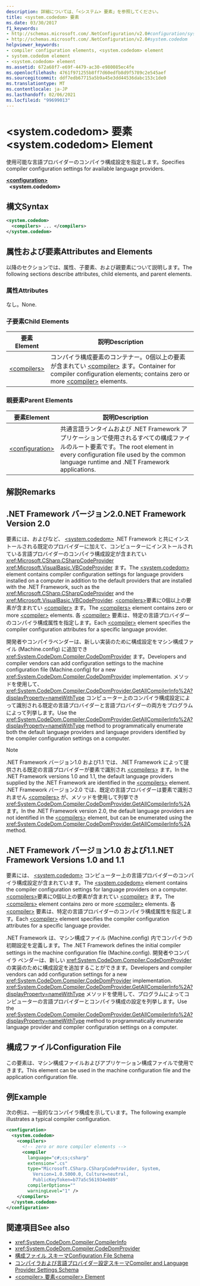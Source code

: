 ```yaml
---
description: 詳細については、「<システム> 要素」を参照してください。
title: <system.codedom> 要素
ms.date: 03/30/2017
f1_keywords:
- http://schemas.microsoft.com/.NetConfiguration/v2.0#configuration/system.codedom
- http://schemas.microsoft.com/.NetConfiguration/v2.0#system.codedom
helpviewer_keywords:
- compiler configuration elements, <system.codedom> element
- system.codedom element
- <system.codedom> element
ms.assetid: 672a68f7-e69f-4479-ac30-e980085ec4fe
ms.openlocfilehash: 4761f971255b8ff7d60edfb8d9f5789c2e545aef
ms.sourcegitcommit: ddf7edb67715a5b9a45e3dd44536dabc153c1de0
ms.translationtype: MT
ms.contentlocale: ja-JP
ms.lasthandoff: 02/06/2021
ms.locfileid: "99699013"
---
```

# <a name="systemcodedom-element"></a><span data-ttu-id="c3e55-103">\<system.codedom> 要素</span><span class="sxs-lookup"><span data-stu-id="c3e55-103">\<system.codedom> Element</span></span>

<span data-ttu-id="c3e55-104">使用可能な言語プロバイダーのコンパイラ構成設定を指定します。</span><span class="sxs-lookup"><span data-stu-id="c3e55-104">Specifies compiler configuration settings for available language providers.</span></span>  
  
[**\<configuration>**](../configuration-element.md)  
&nbsp;&nbsp;**\<system.codedom>**  
  
## <a name="syntax"></a><span data-ttu-id="c3e55-105">構文</span><span class="sxs-lookup"><span data-stu-id="c3e55-105">Syntax</span></span>  
  
```xml  
<system.codedom>  
  <compilers> ... </compilers>  
</system.codedom>  
```  
  
## <a name="attributes-and-elements"></a><span data-ttu-id="c3e55-106">属性および要素</span><span class="sxs-lookup"><span data-stu-id="c3e55-106">Attributes and Elements</span></span>  

 <span data-ttu-id="c3e55-107">以降のセクションでは、属性、子要素、および親要素について説明します。</span><span class="sxs-lookup"><span data-stu-id="c3e55-107">The following sections describe attributes, child elements, and parent elements.</span></span>  
  
### <a name="attributes"></a><span data-ttu-id="c3e55-108">属性</span><span class="sxs-lookup"><span data-stu-id="c3e55-108">Attributes</span></span>  

 <span data-ttu-id="c3e55-109">なし。</span><span class="sxs-lookup"><span data-stu-id="c3e55-109">None.</span></span>  
  
### <a name="child-elements"></a><span data-ttu-id="c3e55-110">子要素</span><span class="sxs-lookup"><span data-stu-id="c3e55-110">Child Elements</span></span>  
  
|<span data-ttu-id="c3e55-111">要素</span><span class="sxs-lookup"><span data-stu-id="c3e55-111">Element</span></span>|<span data-ttu-id="c3e55-112">説明</span><span class="sxs-lookup"><span data-stu-id="c3e55-112">Description</span></span>|  
|-------------|-----------------|  
|[\<compilers>](compilers-element.md)|<span data-ttu-id="c3e55-113">コンパイラ構成要素のコンテナー。0個以上の要素が含まれてい [\<compiler>](compiler-element.md) ます。</span><span class="sxs-lookup"><span data-stu-id="c3e55-113">Container for compiler configuration elements; contains zero or more [\<compiler>](compiler-element.md) elements.</span></span>|  
  
### <a name="parent-elements"></a><span data-ttu-id="c3e55-114">親要素</span><span class="sxs-lookup"><span data-stu-id="c3e55-114">Parent Elements</span></span>  
  
|<span data-ttu-id="c3e55-115">要素</span><span class="sxs-lookup"><span data-stu-id="c3e55-115">Element</span></span>|<span data-ttu-id="c3e55-116">説明</span><span class="sxs-lookup"><span data-stu-id="c3e55-116">Description</span></span>|  
|-------------|-----------------|  
|[\<configuration>](../configuration-element.md)|<span data-ttu-id="c3e55-117">共通言語ランタイムおよび .NET Framework アプリケーションで使用されるすべての構成ファイルのルート要素です。</span><span class="sxs-lookup"><span data-stu-id="c3e55-117">The root element in every configuration file used by the common language runtime and .NET Framework applications.</span></span>|  
  
## <a name="remarks"></a><span data-ttu-id="c3e55-118">解説</span><span class="sxs-lookup"><span data-stu-id="c3e55-118">Remarks</span></span>  
  
## <a name="net-framework-version-20"></a><span data-ttu-id="c3e55-119">.NET Framework バージョン2.0</span><span class="sxs-lookup"><span data-stu-id="c3e55-119">.NET Framework Version 2.0</span></span>  

 <span data-ttu-id="c3e55-120">要素には、およびなど、 [\<system.codedom>](system-codedom-element.md) .NET Framework と共にインストールされる既定のプロバイダーに加えて、コンピューターにインストールされている言語プロバイダーのコンパイラ構成設定が含まれてい <xref:Microsoft.CSharp.CSharpCodeProvider> <xref:Microsoft.VisualBasic.VBCodeProvider> ます。</span><span class="sxs-lookup"><span data-stu-id="c3e55-120">The [\<system.codedom>](system-codedom-element.md) element contains compiler configuration settings for language providers installed on a computer in addition to the default providers that are installed with the .NET Framework, such as the <xref:Microsoft.CSharp.CSharpCodeProvider> and the <xref:Microsoft.VisualBasic.VBCodeProvider>.</span></span> <span data-ttu-id="c3e55-121">[\<compilers>](compilers-element.md)要素に0個以上の要素が含まれてい [\<compiler>](compiler-element.md) ます。</span><span class="sxs-lookup"><span data-stu-id="c3e55-121">The [\<compilers>](compilers-element.md) element contains zero or more [\<compiler>](compiler-element.md) elements.</span></span> <span data-ttu-id="c3e55-122">各 [\<compiler>](compiler-element.md) 要素は、特定の言語プロバイダーのコンパイラ構成属性を指定します。</span><span class="sxs-lookup"><span data-stu-id="c3e55-122">Each [\<compiler>](compiler-element.md) element specifies the compiler configuration attributes for a specific language provider.</span></span>  
  
 <span data-ttu-id="c3e55-123">開発者やコンパイラベンダーは、新しい実装のために構成設定をマシン構成ファイル (Machine.config) に追加でき <xref:System.CodeDom.Compiler.CodeDomProvider> ます。</span><span class="sxs-lookup"><span data-stu-id="c3e55-123">Developers and compiler vendors can add configuration settings to the machine configuration file (Machine.config) for a new <xref:System.CodeDom.Compiler.CodeDomProvider> implementation.</span></span> <span data-ttu-id="c3e55-124">メソッドを使用して、 <xref:System.CodeDom.Compiler.CodeDomProvider.GetAllCompilerInfo%2A?displayProperty=nameWithType> コンピューター上のコンパイラ構成設定によって識別される既定の言語プロバイダーと言語プロバイダーの両方をプログラムによって列挙します。</span><span class="sxs-lookup"><span data-stu-id="c3e55-124">Use the <xref:System.CodeDom.Compiler.CodeDomProvider.GetAllCompilerInfo%2A?displayProperty=nameWithType> method to programmatically enumerate both the default language providers and language providers identified by the compiler configuration settings on a computer.</span></span>  
  
> [!NOTE]
> <span data-ttu-id="c3e55-125">.NET Framework バージョン1.0 および1.1 では、.NET Framework によって提供される既定の言語プロバイダーが要素で識別され [\<compilers>](compilers-element.md) ます。</span><span class="sxs-lookup"><span data-stu-id="c3e55-125">In the .NET Framework versions 1.0 and 1.1, the default language providers supplied by the .NET Framework are identified in the [\<compilers>](compilers-element.md) element.</span></span> <span data-ttu-id="c3e55-126">.NET Framework バージョン2.0 では、既定の言語プロバイダーは要素で識別されません [\<compilers>](compilers-element.md) が、メソッドを使用して列挙でき <xref:System.CodeDom.Compiler.CodeDomProvider.GetAllCompilerInfo%2A> ます。</span><span class="sxs-lookup"><span data-stu-id="c3e55-126">In the .NET Framework version 2.0, the default language providers are not identified in the [\<compilers>](compilers-element.md) element, but can be enumerated using the <xref:System.CodeDom.Compiler.CodeDomProvider.GetAllCompilerInfo%2A> method.</span></span>  
  
## <a name="net-framework-versions-10-and-11"></a><span data-ttu-id="c3e55-127">.NET Framework バージョン1.0 および1.1</span><span class="sxs-lookup"><span data-stu-id="c3e55-127">.NET Framework Versions 1.0 and 1.1</span></span>  

 <span data-ttu-id="c3e55-128">要素には、 [\<system.codedom>](system-codedom-element.md) コンピューター上の言語プロバイダーのコンパイラ構成設定が含まれています。</span><span class="sxs-lookup"><span data-stu-id="c3e55-128">The [\<system.codedom>](system-codedom-element.md) element contains the compiler configuration settings for language providers on a computer.</span></span> <span data-ttu-id="c3e55-129">[\<compilers>](compilers-element.md)要素に0個以上の要素が含まれてい [\<compiler>](compiler-element.md) ます。</span><span class="sxs-lookup"><span data-stu-id="c3e55-129">The [\<compilers>](compilers-element.md) element contains zero or more [\<compiler>](compiler-element.md) elements.</span></span> <span data-ttu-id="c3e55-130">各 [\<compiler>](compiler-element.md) 要素は、特定の言語プロバイダーのコンパイラ構成属性を指定します。</span><span class="sxs-lookup"><span data-stu-id="c3e55-130">Each [\<compiler>](compiler-element.md) element specifies the compiler configuration attributes for a specific language provider.</span></span>  
  
 <span data-ttu-id="c3e55-131">.NET Framework は、マシン構成ファイル (Machine.config) 内でコンパイラの初期設定を定義します。</span><span class="sxs-lookup"><span data-stu-id="c3e55-131">The .NET Framework defines the initial compiler settings in the machine configuration file (Machine.config).</span></span> <span data-ttu-id="c3e55-132">開発者やコンパイラ ベンダーは、新しい <xref:System.CodeDom.Compiler.CodeDomProvider> の実装のために構成設定を追加することができます。</span><span class="sxs-lookup"><span data-stu-id="c3e55-132">Developers and compiler vendors can add configuration settings for a new <xref:System.CodeDom.Compiler.CodeDomProvider> implementation.</span></span> <span data-ttu-id="c3e55-133"><xref:System.CodeDom.Compiler.CodeDomProvider.GetAllCompilerInfo%2A?displayProperty=nameWithType> メソッドを使用して、プログラムによってコンピューターの言語プロバイダーとコンパイラ構成の設定を列挙します。</span><span class="sxs-lookup"><span data-stu-id="c3e55-133">Use the <xref:System.CodeDom.Compiler.CodeDomProvider.GetAllCompilerInfo%2A?displayProperty=nameWithType> method to programmatically enumerate language provider and compiler configuration settings on a computer.</span></span>  
  
## <a name="configuration-file"></a><span data-ttu-id="c3e55-134">構成ファイル</span><span class="sxs-lookup"><span data-stu-id="c3e55-134">Configuration File</span></span>  

 <span data-ttu-id="c3e55-135">この要素は、マシン構成ファイルおよびアプリケーション構成ファイルで使用できます。</span><span class="sxs-lookup"><span data-stu-id="c3e55-135">This element can be used in the machine configuration file and the application configuration file.</span></span>  
  
## <a name="example"></a><span data-ttu-id="c3e55-136">例</span><span class="sxs-lookup"><span data-stu-id="c3e55-136">Example</span></span>  

 <span data-ttu-id="c3e55-137">次の例は、一般的なコンパイラ構成を示しています。</span><span class="sxs-lookup"><span data-stu-id="c3e55-137">The following example illustrates a typical compiler configuration.</span></span>  
  
```xml  
<configuration>  
  <system.codedom>  
    <compilers>  
      <!-- zero or more compiler elements -->  
      <compiler
        language="c#;cs;csharp"  
        extension=".cs"  
        type="Microsoft.CSharp.CSharpCodeProvider, System,
          Version=1.0.5000.0, Culture=neutral,
          PublicKeyToken=b77a5c561934e089"  
        compilerOptions=""  
        warningLevel="1" />  
    </compilers>  
  </system.codedom>  
</configuration>  
```  
  
## <a name="see-also"></a><span data-ttu-id="c3e55-138">関連項目</span><span class="sxs-lookup"><span data-stu-id="c3e55-138">See also</span></span>

- <xref:System.CodeDom.Compiler.CompilerInfo>
- <xref:System.CodeDom.Compiler.CodeDomProvider>
- [<span data-ttu-id="c3e55-139">構成ファイル スキーマ</span><span class="sxs-lookup"><span data-stu-id="c3e55-139">Configuration File Schema</span></span>](../index.md)
- [<span data-ttu-id="c3e55-140">コンパイラおよび言語プロバイダー設定スキーマ</span><span class="sxs-lookup"><span data-stu-id="c3e55-140">Compiler and Language Provider Settings Schema</span></span>](index.md)
- [<span data-ttu-id="c3e55-141">\<compiler> 要素</span><span class="sxs-lookup"><span data-stu-id="c3e55-141">\<compiler> Element</span></span>](compiler-element.md)
